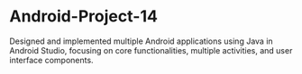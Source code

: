 # Android-Project-14
Designed and implemented multiple Android applications using Java in Android Studio, focusing on core functionalities, multiple activities, and user interface components.
